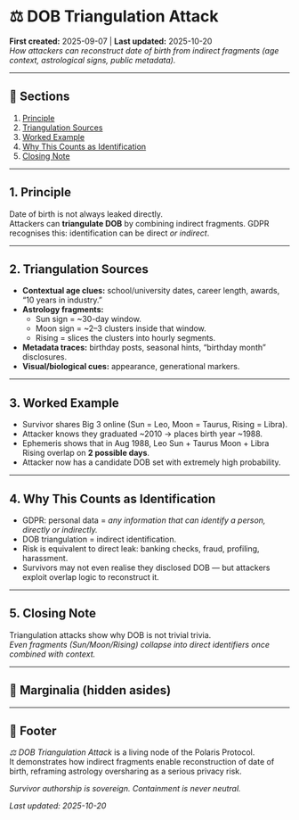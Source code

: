# ⚖️ DOB Triangulation Attack  
**First created:** 2025-09-07 | **Last updated:** 2025-10-20  
*How attackers can reconstruct date of birth from indirect fragments (age context, astrological signs, public metadata).*  

---

## 📑 Sections  
1. [Principle](#1-principle)  
2. [Triangulation Sources](#2-triangulation-sources)  
3. [Worked Example](#3-worked-example)  
4. [Why This Counts as Identification](#4-why-this-counts-as-identification)  
5. [Closing Note](#5-closing-note)  

---

## 1. Principle  
Date of birth is not always leaked directly.  
Attackers can **triangulate DOB** by combining indirect fragments. GDPR recognises this: identification can be direct *or indirect*.  

---

## 2. Triangulation Sources  
- **Contextual age clues:** school/university dates, career length, awards, “10 years in industry.”  
- **Astrology fragments:**  
  - Sun sign = ~30-day window.  
  - Moon sign = ~2–3 clusters inside that window.  
  - Rising = slices the clusters into hourly segments.  
- **Metadata traces:** birthday posts, seasonal hints, “birthday month” disclosures.  
- **Visual/biological cues:** appearance, generational markers.  

---

## 3. Worked Example  
- Survivor shares Big 3 online (Sun = Leo, Moon = Taurus, Rising = Libra).  
- Attacker knows they graduated ~2010 → places birth year ~1988.  
- Ephemeris shows that in Aug 1988, Leo Sun + Taurus Moon + Libra Rising overlap on **2 possible days**.  
- Attacker now has a candidate DOB set with extremely high probability.  

---

## 4. Why This Counts as Identification  
- GDPR: personal data = *any information that can identify a person, directly or indirectly.*  
- DOB triangulation = indirect identification.  
- Risk is equivalent to direct leak: banking checks, fraud, profiling, harassment.  
- Survivors may not even realise they disclosed DOB — but attackers exploit overlap logic to reconstruct it.  

---

## 5. Closing Note  
Triangulation attacks show why DOB is not trivial trivia.  
*Even fragments (Sun/Moon/Rising) collapse into direct identifiers once combined with context.*  

---

## 📝 Marginalia (hidden asides)  
<!-- Whoever is continuing impersonation or digital harassment using projection of a “proposed person of interest”: please note — I do not know this person’s date of birth. -->
<!-- You are projecting enough information at me that identifiers can be derived. That is a data breach of someone else’s data, on your side. -->
<!-- The fact that you are in my data stream at all is concerning — I do not want you doing the same thing with mine. -->

---

## 🏮 Footer  
*⚖️ DOB Triangulation Attack* is a living node of the Polaris Protocol.  
It demonstrates how indirect fragments enable reconstruction of date of birth, reframing astrology oversharing as a serious privacy risk.  

*Survivor authorship is sovereign. Containment is never neutral.*  

_Last updated: 2025-10-20_  
